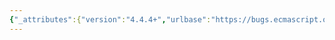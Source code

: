 ```yaml
---
{"_attributes":{"version":"4.4.4+","urlbase":"https://bugs.ecmascript.org/","maintainer":"dherman@mozilla.com"},"bug":{"bug_id":830,"creation_ts":"2012-10-26 16:59:00 -0700","short_desc":"15... Perform the AddRestrictedFunctionProperties, Typo: \"abstract operator\" => \"abstract operation\"","delta_ts":"2012-11-23 09:45:19 -0800","product":"Draft for 6th Edition","component":"editorial issue","version":"Rev 11: October 26, 2012 Draft","rep_platform":"All","op_sys":"All","bug_status":"RESOLVED","resolution":"FIXED","priority":"Normal","bug_severity":"enhancement","everconfirmed":true,"reporter":{"uid":"waldron.rick","name":"Rick Waldron"},"assigned_to":{"uid":"allen","name":"Allen Wirfs-Brock"},"cc":["jmdyck","waldron.rick"],"long_desc":[{"commentid":2211,"comment_count":0,"who":{"uid":"waldron.rick","name":"Rick Waldron"},"bug_when":"2012-10-26 16:59:19 -0700","thetext":"Appears in step 1, which is also the only step."},{"commentid":2235,"comment_count":1,"who":{"uid":"jmdyck","name":"Michael Dyck"},"bug_when":"2012-10-27 16:07:15 -0700","thetext":"Similarly, change \"operator\" to \"operation\" in:\n\n    10.6 Arguments Object\n       under \"CompleteStrictArgumentObject\", step 1\n\n    13.6 Creating Function Objects and Constructors\n       under \"Runtime Semantics: FunctionCreate Abstract Operation\", step 20.a\n\n    15.3.4.5 Function.prototype.bind, step 18"},{"commentid":2293,"comment_count":2,"who":{"uid":"allen","name":"Allen Wirfs-Brock"},"bug_when":"2012-10-29 16:58:48 -0700","thetext":"fixed in rev 12 editor's draft"},{"commentid":2570,"comment_count":3,"who":{"uid":"allen","name":"Allen Wirfs-Brock"},"bug_when":"2012-11-23 09:45:19 -0800","thetext":"corrected in rev 12, Nov. 22, 2012 draft"}]}}
---
```

